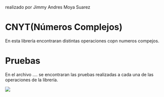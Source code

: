 realizado por Jimmy Andres Moya Suarez

# CNYT(Números Complejos)

En esta librería encontraran distintas operaciones copn numeros compejos.

# Pruebas

En el archivo .... se encontraran las pruebas realizadas a cada una de las operaciones de la librería.

![](Imagene1.PNG)

